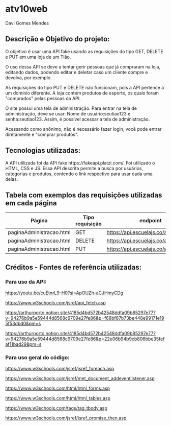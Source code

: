 # atv10web
Davi Gomes Mendes

<h2>Descrição e Objetivo do projeto:</h2> 

O objetivo é usar uma API fake usando as requisições do tipo GET, DELETE e PUT em uma loja de um Tião. 

O uso dessa API se deve a tentar gerir pessoas que já compraram na loja, editando dados, podendo editar e deletar caso um cliente compre e devolva, por exemplo. 

As requisições do tipo PUT e DELETE não funcionam, pois a API pertence a um domínio diferente. A loja contém produtos de esporte, os quais foram "comprados" pelas pessoas da API.

O site possui uma tela de administração. Para entrar na tela de administração, deve se usar: 
Nome de usuário:seutiao123 e senha:seutiao123. Assim, é possível acessar a tela de administração. 

Acessando como anônimo, não é necessário fazer login, você pode entrar diretamente e "comprar produtos".


<h2> Tecnologias utilizadas: </h2>
A API utilizada foi da API fake https://fakeapi.platzi.com/. Foi utilizado o HTML, CSS e JS.
Essa API descrita permite a busca por usuários, categorias e produtos, contendo o link respectivo para usar cada uma delas.

<h2> Tabela com exemplos das requisições utilizadas em cada página </h2>

| Página | Tipo requisição | endpoint|
| --- | --- | --- |
| paginaAdministracao.html | GET | https://api.escuelajs.co/api/v1/users|
| paginaAdministracao.html | DELETE | https://api.escuelajs.co/api/v1/users|
| paginaAdministracao.html | PUT | https://api.escuelajs.co/api/v1/users|



<h2>Créditos - Fontes de referência utilizadas: </h2>

<h3> Para uso da API: </h3>

https://youtu.be/cuEtnrL9-H0?si=ApOUZh-aCJHmyCDg

https://www.w3schools.com/jsref/api_fetch.asp

https://arthurporto.notion.site/4185d4bd572b42548ddfa09b85297e77?v=94276b9a5e59444d8568c9709e27fe86&p=f68bf87b73be448e99171e195f53dbd0&pm=s

https://arthurporto.notion.site/4185d4bd572b42548ddfa09b85297e77?v=94276b9a5e59444d8568c9709e27fe86&p=22e06b94b9cb806bbe35fefaf11bad29&pm=s

<h3> Para uso geral do código: </h3>

https://www.w3schools.com/jsref/jsref_foreach.asp

https://www.w3schools.com/jsref/met_document_addeventlistener.asp

https://www.w3schools.com/html/html_forms.asp

https://www.w3schools.com/html/html_tables.asp

https://www.w3schools.com/tags/tag_tbody.asp

https://www.w3schools.com/jsref/jsref_promise_then.asp

